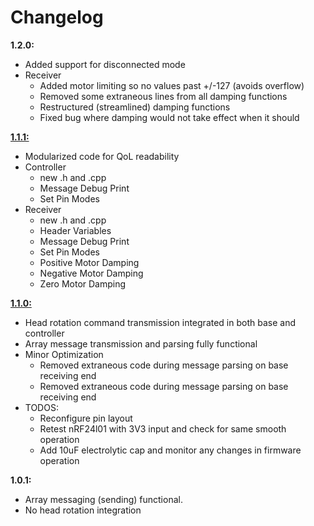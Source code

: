 
# Changelog

**1.2.0:**
- Added support for disconnected mode
- Receiver
	- Added motor limiting so no values past +/-127 (avoids overflow)
	- Removed some extraneous lines from all damping functions
	- Restructured (streamlined) damping functions
	- Fixed bug where damping would not take effect when it should

[**1.1.1:**](https://github.com/noahpalumbo/BB-8/commit/6e8e3ae2f59b290598aa769f1258f2aadb74deea)
- Modularized code for QoL readability
- Controller
	- new .h and .cpp
	- Message Debug Print
	- Set Pin Modes
- Receiver
	- new .h and .cpp
	- Header Variables
	- Message Debug Print
	- Set Pin Modes
	- Positive Motor Damping
	- Negative Motor Damping
	- Zero Motor Damping

[**1.1.0:**](https://github.com/noahpalumbo/BB-8/commit/2d3722d28d72cebc5c408ae232ef2b82f266f365)

- Head rotation command transmission integrated in both base and
   controller
- Array message transmission and parsing fully functional
- Minor Optimization
	 - Removed extraneous code during message parsing on
   base receiving end
	- Removed extraneous code during message parsing on
   base receiving end 
 - TODOS: 	
	 - Reconfigure pin layout 	
	 - Retest nRF24l01 with 3V3 input and check for same smooth operation 	
	 - Add 10uF electrolytic cap and monitor any changes in firmware operation

**1.0.1:**
- Array messaging (sending) functional.
- No head rotation integration

